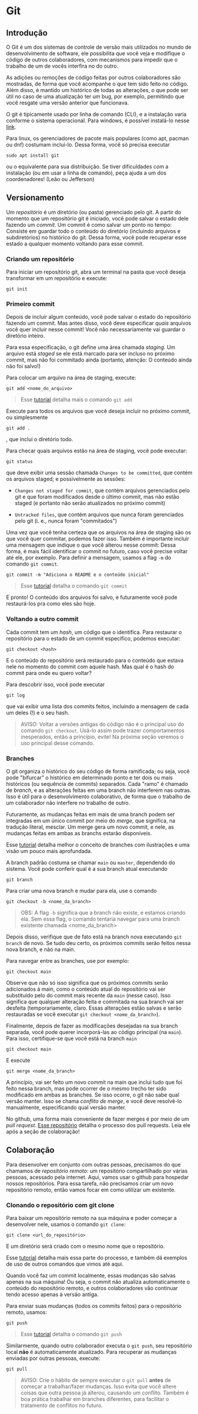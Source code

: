# Git

## Introdução

O Git é um dos sistemas de controle de versão mais utilizados no mundo de desenvolvimento de software, ele possibilita que você veja e modifique o código de outros colaboradores, com mecanismos para impedir que o trabalho de um de vocês interfira no do outro. 

As adições ou remoções de código feitas por outros colaboradores são mostradas, de forma que você acompanhe o que tem sido feito no código. Além disso, é mantido um histórico de todas as alterações, o que pode ser útil no caso de uma atualização ter um bug, por exemplo, permitindo que você resgate uma versão anterior que funcionava. 

O git é tipicamente usado por linha de comando (CLI), e a instalação varia conforme o sistema operacional. Para windows, é possível instalá-lo nesse [link](https://git-scm.com/downloads/win). 

Para linux, os gerenciadores de pacote mais populares (como apt, pacman ou dnf) costumam incluí-lo. Dessa forma, você só precisa executar

```shell
sudo apt install git
```

ou o equivalente para sua distribuição. Se tiver dificuldades com a instalação (ou em usar a linha de comando), peça ajuda a um dos coordenadores! (Leão ou Jefferson)

## Versionamento
Um _repositório_ é um diretório (ou pasta) gerenciado pelo git. A partir do momento que um repositório git é iniciado, você pode salvar o estado dele fazendo um _commit_. Um commit é como salvar um ponto no tempo: Consiste em guardar todo o conteúdo do diretório (incluindo arquivos e subdiretórios) no histórico do git. Dessa forma, você pode recuperar esse estado a qualquer momento voltando para esse commit.

### Criando um repositório
Para iniciar um repositório git, abra um terminal na pasta que você deseja transformar em um repositório e execute:
```shell
git init
```

### Primeiro commit
Depois de incluir algum conteúdo, você pode salvar o estado do repositório fazendo um commit. Mas antes disso, você deve especificar *quais* arquivos você quer incluir nesse commit! Você não necessariamente vai guardar o diretório inteiro.

Para essa especificação, o git define uma área chamada _staging_. Um arquivo está _staged_ se ele está marcado para ser incluso no próximo commit, mas não foi commitado ainda (portanto, atenção: O conteúdo ainda não foi salvo!)

Para colocar um arquivo na área de staging, execute:
```
git add <nome_do_arquivo>
```

> Esse [tutorial](https://blog.betrybe.com/git/git-add/) detalha mais o comando `git add`

Execute para todos os arquivos que você deseja incluir no próximo commit, ou simplesmente
```shell
git add .
```

, que inclui o diretório todo. 

Para checar quais arquivos estão na área de staging, você pode executar:

```
git status
```

que deve exibir uma sessão chamada `Changes to be committed`, que contém os arquivos staged; e possivelmente as sessões:

- `Changes not staged for commit`, que contém arquivos gerenciados pelo git e que foram modificados desde o último commit, mas não estão staged (e portanto não serão atualizados no próximo commit)

- `Untracked files`, que contém arquivos que nunca foram gerenciados pelo git (i. e., nunca foram "commitados")

Uma vez que você tenha certeza que os arquivos na área de staging são os que você quer commitar, podemos fazer isso. Também é importante incluir uma mensagem que indique o que você alterou nesse commit: Dessa forma, é mais fácil identificar o commit no futuro, caso você precise voltar até ele, por exemplo. Para definir a mensagem, usamos a flag `-m` do comando `git commit`.

```
git commit -m "Adiciona o README e o conteúdo inicial"
```

> Esse [tutorial](https://blog.betrybe.com/git/git-commit/) detalha o comando `git commit`

E pronto! O conteúdo dos arquivos foi salvo, e futuramente você pode restaurá-los pra como eles são hoje.

### Voltando a outro commit

Cada commit tem um _hash_, um código que o identifica. Para restaurar o repositório para o estado de um commit específico, podemos executar:

```shell
git checkout <hash>
```

E o conteúdo do repositório será restaurado para o conteúdo que estava nele no momento do commit com aquele hash. Mas qual é o hash do commit para onde eu quero voltar?

Para descobrir isso, você pode executar

```
git log
```

que vai exibir uma lista dos commits feitos, incluindo a mensagem de cada um deles (!) e o seu hash.

> AVISO: Voltar a versões antigas do código não é o principal uso do comando `git checkout`. Usá-lo assim pode trazer comportamentos inesperados, então a princípio, evite! Na próxima seção veremos o uso principal desse comando.

### Branches

O git organiza o histórico do seu código de forma ramificada; ou seja, você pode "bifurcar" o histórico em determinado ponto e ter dois ou mais históricos (ou sequência de commits) separados. Cada "ramo" é chamado de _branch_, e as alterações feitas em uma branch não interferem nas outras. Isso é útil para o desenvolvimento colaborativo, de forma que o trabalho de um colaborador não interfere no trabalho de outro.

Futuramente, as mudanças feitas em mais de uma branch podem ser integradas em um único commit por meio do _merge_, que significa, na tradução literal, mesclar. Um merge gera um novo commit, e nele, as mudanças feitas em ambas as branchs estarão disponíveis.

Esse [tutorial](https://www.atlassian.com/br/git/tutorials/using-branches) detalha melhor o conceito de branches com ilustrações e uma visão um pouco mais aprofundada.

A branch padrão costuma se chamar `main` ou `master`, dependendo do sistema. Você pode conferir qual é a sua branch atual executando
```
git branch
```

Para criar uma nova branch e mudar para ela, use o comando
```
git checkout -b <nome_da_branch>
```

> OBS: A flag `-b` significa que a branch não existe, e estamos criando ela. Sem essa flag, o comando tentaria navegar para uma branch existente chamada <nome_da_branch>

Depois disso, verifique que de fato está na branch nova executando `git branch` de novo. Se tudo deu certo, os próximos commits serão feitos nessa nova branch, e não na main.

Para navegar entre as branches, use por exemplo:
```
git checkout main
```

Observe que não só isso significa que os próximos commits serão adicionados à main, como o conteúdo atual do repositório vai ser substituído pelo do commit mais recente da `main` (nesse caso). Isso significa que qualquer alteração feita e commitada na sua branch vai ser desfeita (temporariamente, claro. Essas alterações estão salvas e serão restauradas se você executar `git checkout <nome_da_branch>`).

Finalmente, depois de fazer as modificações desejadas na sua branch separada, você pode querer incorporá-las ao código principal (na `main`). Para isso, certifique-se que você está na branch `main`
```
git checkout main
```

E execute 
```
git merge <nome_da_branch>
```

A princípio, vai ser feito um novo commit na main que inclui tudo que foi feito nessa branch, mas pode ocorrer de o mesmo trecho ter sido modificado em ambas as branches. Se isso ocorre, o git não sabe qual versão manter. Isso se chama _conflito de merge_, e você deve resolvê-lo manualmente, especificando qual versão manter.

No github, uma forma mais conveniente de fazer merges é por meio de um _pull request_. [Esse repositório](https://github.com/aprenda-git/pull-request) detalha o processo dos pull requests. Leia ele após a seção de colaboração!

## Colaboração

Para desenvolver em conjunto com outras pessoas, precisamos do que chamamos de _repositório remoto_: um repositório compartilhado por várias pessoas, acessado pela internet. Aqui, vamos usar o github para hospedar nossos repositórios. Para essa tarefa, não precisamos criar um novo repositório remoto, então vamos focar em como utilizar um existente.

### Clonando o repositório com git clone

Para baixar um repositório remoto na sua máquina e poder começar a desenvolver nele, usamos o comando `git clone`:

```shell
git clone <url_do_repositório>
```

E um diretório será criado com o mesmo nome que o repositório.

Esse [tutorial](https://www.alura.com.br/artigos/clonando-repositorio-git-github) detalha mais essa parte do processo, e também dá exemplos de uso de outros comandos que vimos até aqui.

Quando você faz um commit localmente, essas mudanças são salvas apenas na sua máquina! Ou seja, o commit não atualiza automaticamente o conteúdo do repositório remoto, e outros colaboradores vão continuar tendo acesso apenas à versão antiga.

Para enviar suas mudanças (todos os commits feitos) para o repositório remoto, usamos:
```
git push
```

> Esse [tutorial](https://blog.betrybe.com/git/git-push/) detalha o comando `git push`

Similarmente, quando outro colaborador executa o `git push`, seu repositório local **não** é automaticamente atualizado. Para recuperar as mudanças enviadas por outras pessoas, execute:
```
git pull
```

> AVISO: Crie o hábito de sempre executar o `git pull` **antes** de começar a trabalhar/fazer mudanças. Isso evita que você altere coisas que outra pessoa já alterou, causando um conflito. Também é boa prática trabalhar em branches diferentes, para facilitar o tratamento de conflitos no futuro.

